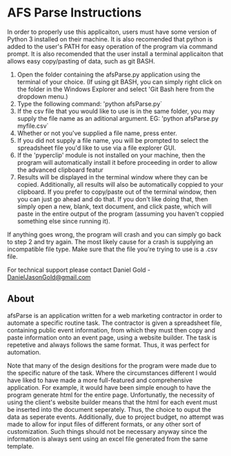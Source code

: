 # AFS Parse Instructions
In order to properly use this applicaiton, users must have some version of Python 3 installed on their machine. It is also recomended that python is added to the user's PATH for easy operation of the program via command prompt. It is also recomended that the user install a terminal applicaiton that allows easy copy/pasting of data, such as git BASH.

1. Open the folder containing the afsParse.py application using the terminal of your choice. (If using git BASH, you can simply right click on the folder in the Windows Explorer and select 'Git Bash here from the dropdown menu.)
2. Type the following command: 'python afsParse.py`
3. If the csv file that you would like to use is in the same folder, you may supply the file name as an aditional argument. EG: 'python afsParse.py myfile.csv`
4. Whether or not you've supplied a file name, press enter.
5. If you did not supply a file name, you will be prompted to select the spreadsheet file you'd like to use via a file explorer GUI.
6. If the 'pyperclip' module is not installed on your machine, then the program will automatically install it before proceeding in order to allow the advanced clipboard featur
7. Results will be displayed in the terminal window where they can be copied. Additionally, all results will also be automatically coppied to your clipboard. If you prefer to copy/paste out of the terminal window, then you can just go ahead and do that. If you don't like doing that, then simply open a new, blank, text document, and click paste, which will paste in the entire output of the program (assuming you haven't coppied something else since running it).

If anything goes wrong, the program will crash and you can simply go back to step 2 and try again. The most likely cause for a crash is supplying an incompatible file type. Make sure that the file you're trying to use is a .csv file.

For technical support please contact Daniel Gold - DanielJasonGold@gmail.com

## About
afsParse is an application written for a web marketing contractor in order to automate a specific routine task. The contractor is given a spreadsheet file, containing public event information, from which they must then copy and paste information onto an event page, using a website builder. The task is repetetive and always follows the same format. Thus, it was perfect for automation. 

Note that many of the design desitions for the program were made due to the specific nature of the task. Where the circumstances different I would have liked to have made a more full-featured and comprehensive application. For example, it would have been simple enough to have the program generate html for the entire page. Unfortunatly, the necessity of using the client's website builder means that the html for each event must be inserted into the document seperately. Thus, the choice to ouput the data as seperate events. Additionally, due to project budget, no attempt was made to allow for input files of different formats, or any other sort of customization. Such things should not be necessary anyway since the information is always sent using an excel file generated from the same template. 